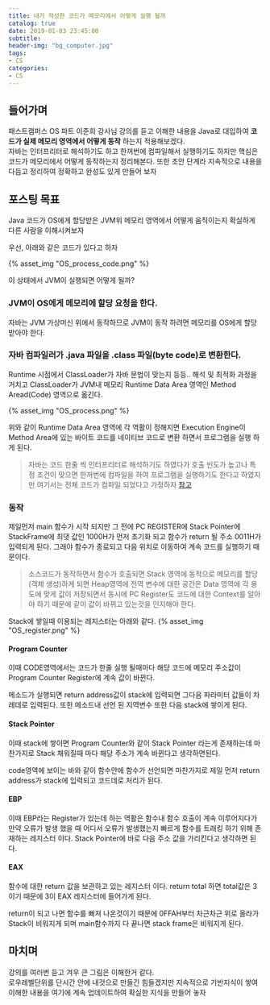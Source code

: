 ```yaml
---
title: 내가 작성한 코드가 메모리에서 어떻게 실행 될까
catalog: true
date: 2019-01-03 23:45:00
subtitle:
header-img: "bg_computer.jpg"
tags:
- CS
categories:
- CS
---
```


## 들어가며
패스트캠퍼스 OS 파트 이준희 강사님 강의를 듣고 이해한 내용을 Java로 대입하여 **코드가 실제 메모리 영역에서 어떻게 동작** 하는지 적용해보겠다.  
자바는 인터프리터로 해석하기도 하고 한꺼번에 컴파일해서 실행하기도 하지만 핵심은 코드가 메모리에서 어떻게 동작하는지 정리해본다.  또한 초안 단계라 지속적으로 내용을 다듬고 정리하여 정확하고 완성도 있게 만들어 보자


## 포스팅 목표
Java 코드가 OS에게 할당받은 JVM위 메모리 영역에서 어떻게 움직이는지 확실하게 다른 사람을 이해시켜보자

우선, 아래와 같은 코드가 있다고 하자

{% asset_img "OS_process_code.png" %}

이 상태에서 JVM이 실행되면 어떻게 될까? 

### JVM이 OS에게 메모리에 할당 요청을 한다.
자바는 JVM 가상머신 위에서 동작하므로 JVM이 동작 하려면 메모리를 OS에게 할당 받아야 한다.

### 자바 컴파일러가 .java 파일을 .class 파일(byte code)로 변환한다.
Runtime 시점에서 ClassLoader가 자바 문법이 맞는지 등등.. 해석 및 최적화 과정을 거치고 ClassLoader가 JVM내 메모리 Runtime Data Area 영역인 Method Aread(Code) 영역으로 옮긴다.

{% asset_img "OS_process.png" %}  

위와 같이 Runtime Data Area 영역에 각 역활이 정해지면 Execution Engine이 Method Area에 있는 바이트 코드를 네이티브 코드로 변환 하면서 프로그램을 실행 하게 된다.

> 자바는 코드 한줄 씩 인터프리터로 해석하기도 하였다가 호출 빈도가 높고나 특정 조건이 맞으면 한꺼번에 컴파일을 하여 프로그램을 실행하기도 한다고 하였지만 여기서는 전체 코드가 컴파일 되었다고 가정하자 [참고](https://goo.gl/D9ucvB)


### 동작
제일먼저 main 함수가 시작 되지만 그 전에 PC REGISTER에 Stack Pointer에 StackFrame에 최댓 값인 1000H가 먼저 초기화 되고 함수가 return 될 주소 0011H가 입력되게 된다.  그래야 함수가 종료되고 다음 위치로 이동하여 계속 코드를 실행하기 때문이다.  

> 소스코드가 동작하면서 함수가 호출되면 Stack 영역에 동적으로 메모리를 할당(객체 생성)하게 되면 Heap영역에 전역 변수에 대한 공간은 Data 영역에 각 용도에 맞게 값이 저장되면서 동시에 PC Register도 코드에 대한 Context를 알아야 하기 때문에 같이 값이 바뀌고 있는것을 인지해야 한다.  

Stack에 쌓일때 이용되는 레지스터는 아래와 같다.
{% asset_img "OS_register.png" %}  


#### Program Counter
이때 CODE영역에서는 코드가 한줄 실행 될때마다 해당 코드에 메모리 주소값이 Program Counter Register에 계속 값이 바뀐다.

메소드가 실행되면 return address값이 stack에 입력되면 그다음 파라미터 값들이 차례데로 입력된다. 또한 메소드내 선언 된 지역변수 또한 다음 stack에 쌓이게 된다.

#### Stack Pointer
이때 stack에 쌓이면 Program Counter와 같이 Stack Pointer 라는게 존재하는데 마찬가지로 Stack 채워질때 마다 해당 주소가 계속 바뀐다고 생각하면된다.  

code영역에 보이는 바와 같이 함수안에 함수가 선언되면 마찬가지로 제일 먼저 return address가 stack에 입력되고 코드데로 처리가 된다.

#### EBP
이때 EBP라는 Register가 있는데 하는 역활은 함수내 함수 호출이 계속 이루어지다가 만약 오류가 발생 했을 때 어디서 오류가 발생했는지 빠르게 함수를 트래킹 하기 위해 존재하는 레지스터 이다.  Stack Pointer에 바로 다음 주소 값을 가리킨다고 생각하면 된다.

#### EAX 
함수에 대한 return 값을 보관하고 있는 레지스터 이다. return total 하면 total값은 3이기 때문에 3이 EAX 레지스터에 들어가게 된다.

return이 되고 나면 함수를 빠져 나온것이기 때문에 0FFAH부터 차근차근 위로 올라가 Stack이 비워지게 되며 main함수까지 다 끝나면 stack frame은 비워지게 된다.


## 마치며
강의를 여러번 듣고 겨우 큰 그림은 이해한거 같다.  
로우레벨단위를 단시간 안에 내것으로 만들긴 힘들겠지만 지속적으로 기반지식이 쌓여 이해한 내용을 여기에 계속 업데이트하여 확실한 지식을 만들어 놓자